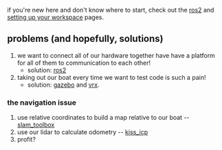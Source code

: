 if you're new here and don't know where to start, check out the [ros2](./ros2.md) and [setting up your workspace](./setting_up_your_workspace.md) pages.

## problems (and hopefully, solutions)
1. we want to connect all of our hardware together have have a platform for all of them to communication to each other!
	* solution: [ros2](./ros2.md)
2. taking out our boat every time we want to test code is such a pain!
	* solution: [gazebo](./gazebo.md) and [vrx](./vrx.md).
### the navigation issue
1. use relative coordinates to build a map relative to our boat -- [slam_toolbox](./slam_toolbox.md)
2. use our lidar to calculate odometry -- [kiss_icp](./kiss_icp.md)
3. profit?